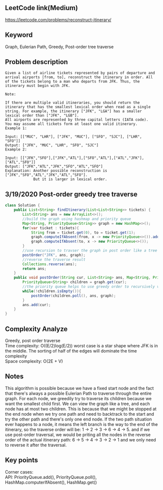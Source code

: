 ## LeetCode link(Medium)
https://leetcode.com/problems/reconstruct-itinerary/

## Keyword
Graph, Eulerian Path, Greedy, Post-order tree traverse

## Problem description
```
Given a list of airline tickets represented by pairs of departure and arrival airports [from, to], reconstruct the itinerary in order. All of the tickets belong to a man who departs from JFK. Thus, the itinerary must begin with JFK.

Note:

If there are multiple valid itineraries, you should return the itinerary that has the smallest lexical order when read as a single string. For example, the itinerary ["JFK", "LGA"] has a smaller lexical order than ["JFK", "LGB"].
All airports are represented by three capital letters (IATA code).
You may assume all tickets form at least one valid itinerary.
Example 1:

Input: [["MUC", "LHR"], ["JFK", "MUC"], ["SFO", "SJC"], ["LHR", "SFO"]]
Output: ["JFK", "MUC", "LHR", "SFO", "SJC"]
Example 2:

Input: [["JFK","SFO"],["JFK","ATL"],["SFO","ATL"],["ATL","JFK"],["ATL","SFO"]]
Output: ["JFK","ATL","JFK","SFO","ATL","SFO"]
Explanation: Another possible reconstruction is ["JFK","SFO","ATL","JFK","ATL","SFO"].
             But it is larger in lexical order.
```
## 3/19/2020 Post-order greedy tree traverse

```java
class Solution {
    public List<String> findItinerary(List<List<String>> tickets) {
        List<String> ans = new ArrayList<>();
        //build the graph using hashmap and priority queue
        Map<String, PriorityQueue<String>> graph = new HashMap<>();
        for(var ticket : tickets){
            String from = ticket.get(0), to = ticket.get(1);
            graph.computeIfAbsent(from, x -> new PriorityQueue<>()).add(to);
            graph.computeIfAbsent(to, x -> new PriorityQueue<>());
        }
        //use recursion to travser the graph in post order like a tree
        postOrder("JFK", ans, graph);
        //reverse the traverse result
        Collections.reverse(ans);
        return ans;
    }
    public void postOrder(String cur, List<String> ans, Map<String, PriorityQueue<String>> graph){
        PriorityQueue<String> children = graph.get(cur);
        //the priority queue helps to use greedy order to recursively visit children
        while(!children.isEmpty()){
            postOrder(children.poll(), ans, graph);
        }
        ans.add(cur);
    }
}
```

## Complexity Analyze
Greedy, post order traverse\
Time complexity: O((E/2)log(E/2)) worst case is a star shape where JFK is in the middle. The sorting of half of the edges will dominate the time complexity\
Space complexity: O(2E + V)

## Notes
This algorithm is possible because we have a fixed start node and the fact that there's always a possible Eulerian Path to traverse through the entire graph. For each node, we greedily try to traverse its children because we want the smallest child first. We can view the graph like a tree, and each node has at most two children. This is because that we might be stopped at the end node when we try one path and need to backtrack to the start and try the other path and there's only one end node. If the two path situation ever happens to a node, it means the left branch is the way to the end of the itinerary, so the traverse order will be: 1 -> 2 -> 3 -> 6 -> 4 -> 5. and if we use post-order traversal, we would be priting all the nodes in the reverse order of the actual itinerary path: 6 -> 5 -> 4 -> 3 -> 2 -> 1 and we only need to reverse it after the traversal.

## Key points
Corner cases:\
API: PriorityQueue.add(), PriorityQueue.poll(), HashMap.computerIfAbsent(), HashMap.get()
